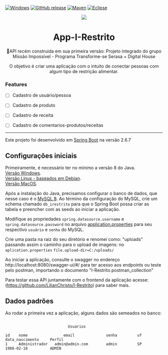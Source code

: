 [![Windows](https://svgshare.com/i/ZhY.svg)](https://svgshare.com/i/ZhY.svg)
[![GitHub release](https://img.shields.io/github/release/Naereen/StrapDown.js.svg)](https://GitHub.com/Naereen/StrapDown.js/releases/)
[![Maven](https://badgen.net/badge/icon/maven?icon=maven&label)](https://https://maven.apache.org/)
[![Eclipse](https://badgen.net/badge/icon/eclipse?icon=eclipse&label)](https://https://eclipse.org/)



<p align="center"> <img src = https://user-images.githubusercontent.com/68560810/176057599-9a59c22a-d05c-4e4c-a838-edd4c5a4c0e7.png /> </p>


  
  

<h1 align="center"> App-I-Restrito </h1>
<p align="center">🚀API recém construida em sua primeira versão: Projeto integrado do grupo Missão Impossível - Programa Transforme-se Serasa + Digital House</p>
<p align="center"> O objetivo é criar uma aplicação com o intuito de conectar pessoas com algum tipo de restrição alimentar. </p>

### Features

- [ ] Cadastro de usuário/pessoa
- [ ] Cadastro de produto
- [ ] Cadastro de receita
- [ ] Cadastro de comentarios-produtos/receitas


<hr>

Este projeto foi desenvolvido em [Spring Boot](https://spring.io/quickstart) na versão 2.6.7

## Configurações iniciais
Primeiramente, é necessário ter no mínimo a versão 8 do Java.\
[Versão Windows](https://www.oracle.com/java/technologies/downloads/#java8-windows).\
[Versão Linux - baseados em Debian](https://www.oracle.com/java/technologies/downloads/#java8-linux).\
[Versão MacOS](https://www.oracle.com/java/technologies/downloads/#java8-mac).

Após a instalação do Java, precisamos configurar o banco de dados, que nesse caso é o [MySQL 8](https://dev.mysql.com/downloads/mysql/). Ao término da configuração do MySQL, crie um schema chamado `db_irestrito` para que o Spring Boot possa criar as tabela e preencher com as seeds ao iniciar a aplicação.

Modifique as propriedades `spring.datasource.username` e `spring.datasource.password` no arquivo [application.properties](https://github.com/marcelloJr/agendamento-aula-api/blob/main/src/main/resources/application.properties) para seu respectivo `usuário` e `senha` do MySQL.

Crie uma pasta na raiz do seu diretório e renomei como: "uploads" passando assim o caminho para o upload de imagens: no `aplication.properties` `file.upload-dir=C:/uploads/`

Ao iniciar a aplicação, consulte o swagger no endereço http://localhost:8080/swagger-ui/#/ para ter acesso aos endpoints ou teste pelo postman, importando o documento "I-Restrito.postman_collection"

Para testar essa API juntamente com o frontend da aplicação acesse:(https://github.com/LilianChristo/I-Restrito) para saber mais.

## Dados padrões
Ao rodar a primeira vez a aplicação, alguns dados são semeados no banco:

```

                            Usuarios

id    nome                email              senha         uf       data_nascimento     Perfil
1     Administrador   admin@admin.com        admin         SP       1988-02-18          ADMIN

```
